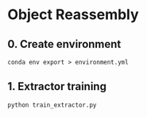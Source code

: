 # **Object Reassembly**

## **0. Create environment**
~~~
conda env export > environment.yml
~~~

## **1. Extractor training**
~~~
python train_extractor.py
~~~
